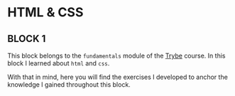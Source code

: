 # HTML & CSS

## BLOCK 1

This block belongs to the `fundamentals` module of the [Trybe](https://www.betrybe.com/) course. In this block I learned about `html` and `css`.

With that in mind, here you will find the exercises I developed to anchor the knowledge I gained throughout this block.